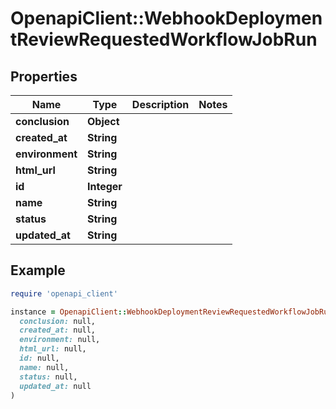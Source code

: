# OpenapiClient::WebhookDeploymentReviewRequestedWorkflowJobRun

## Properties

| Name | Type | Description | Notes |
| ---- | ---- | ----------- | ----- |
| **conclusion** | **Object** |  |  |
| **created_at** | **String** |  |  |
| **environment** | **String** |  |  |
| **html_url** | **String** |  |  |
| **id** | **Integer** |  |  |
| **name** | **String** |  |  |
| **status** | **String** |  |  |
| **updated_at** | **String** |  |  |

## Example

```ruby
require 'openapi_client'

instance = OpenapiClient::WebhookDeploymentReviewRequestedWorkflowJobRun.new(
  conclusion: null,
  created_at: null,
  environment: null,
  html_url: null,
  id: null,
  name: null,
  status: null,
  updated_at: null
)
```

